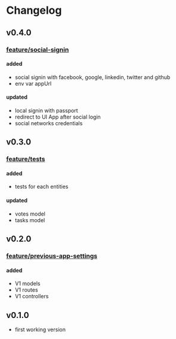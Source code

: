 # Changelog

## v0.4.0
### [feature/social-signin][pr-3]
#### added
- social signin with facebook, google, linkedin, twitter and github
- env var appUrl
#### updated
- local signin with passport
- redirect to UI App after social login
- social networks credentials

## v0.3.0
### [feature/tests][pr-2]
#### added
- tests for each entities
#### updated
- votes model
- tasks model

## v0.2.0
### [feature/previous-app-settings][pr-1]
#### added
- V1 models
- V1 routes
- V1 controllers

## v0.1.0
- first working version

[pr-1]: https://github.com/KevinDepuydt/wouvy-api/pull/1 "See pull request #1"
[pr-2]: https://github.com/KevinDepuydt/wouvy-api/pull/2 "See pull request #2"
[pr-3]: https://github.com/KevinDepuydt/wouvy-api/pull/3 "See pull request #3"
